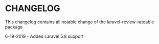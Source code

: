 CHANGELOG
===

This changelog contains all notable change of the laravel-review-rateable package

6-19-2019 - Added Laravel 5.8 support